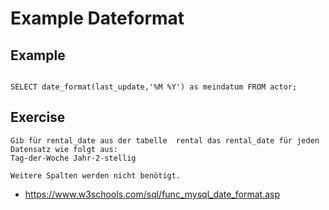 # Example Dateformat 

## Example 

```

SELECT date_format(last_update,'%M %Y') as meindatum FROM actor;

```

## Exercise 

```
Gib für rental_date aus der tabelle  rental das rental_date für jeden Datensatz wie folgt aus:
Tag-der-Woche Jahr-2-stellig 

Weitere Spalten werden nicht benötigt. 

```

 * https://www.w3schools.com/sql/func_mysql_date_format.asp

